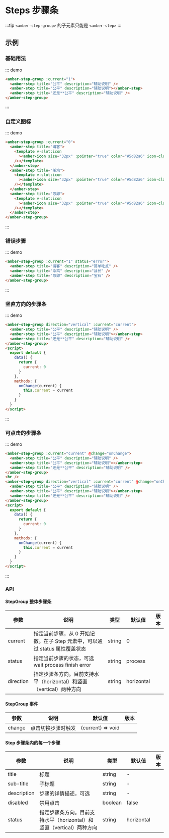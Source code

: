 # Steps 步骤条

:::tip
`<amber-step-group>` 的子元素只能是 `<amber-step>`
:::

## 示例

### 基础用法

::: demo

```html
<amber-step-group :current="1">
  <amber-step title="公平" description="辅助说明" />
  <amber-step title="公平" description="辅助说明"></amber-step>
  <amber-step title="还是**公平" description="辅助说明" />
</amber-step-group>
```

:::

### 自定义图标

::: demo

```html
<amber-step-group :current="0">
  <amber-step title="请客">
    <template v-slot:icon
      ><amber-icon size="32px" :pointer="true" color="#5d82a6" icon-class="a-putongshipin3x"
    /></template>
  </amber-step>
  <amber-step title="杀鸡">
    <template v-slot:icon
      ><amber-icon size="32px" :pointer="true" color="#5d82a6" icon-class="a-zhongxichengyao3x"
    /></template>
  </amber-step>
  <amber-step title="取卵">
    <template v-slot:icon
      ><amber-icon size="32px" :pointer="true" color="#5d82a6" icon-class="a-bianzu313x"
    /></template>
  </amber-step>
</amber-step-group>
```

:::

### 错误步骤

::: demo

```html
<amber-step-group :current="1" status="error">
  <amber-step title="请客" description="简单吃点" />
  <amber-step title="杀鸡" description="县长" />
  <amber-step title="取卵" description="宝石" />
</amber-step-group>
```

:::

### 竖直方向的步骤条

::: demo

```html
<amber-step-group direction="vertical" :current="current">
  <amber-step title="公平" description="辅助说明" />
  <amber-step title="公平" description="辅助说明"></amber-step>
  <amber-step title="还是**公平" description="辅助说明" />
</amber-step-group>
<script>
  export default {
    data() {
      return {
        current: 0
      }
    },
    methods: {
      onChange(current) {
        this.current = current
      }
    }
  }
</script>
```

:::

### 可点击的步骤条

::: demo

```html
<amber-step-group :current="current" @change="onChange">
  <amber-step title="公平" description="辅助说明" />
  <amber-step title="公平" description="辅助说明"></amber-step>
  <amber-step title="还是**公平" description="辅助说明" />
</amber-step-group>
<hr />
<amber-step-group direction="vertical" :current="current" @change="onChange">
  <amber-step title="公平" description="辅助说明" />
  <amber-step title="公平" description="辅助说明"></amber-step>
  <amber-step title="还是**公平" description="辅助说明" />
</amber-step-group>
<script>
  export default {
    data() {
      return {
        current: 0
      }
    },
    methods: {
      onChange(current) {
        this.current = current
      }
    }
  }
</script>
```

:::

### API

#### StepGroup 整体步骤条

| 参数      | 说明                                                                        | 类型   | 默认值     | 版本 |
| --------- | --------------------------------------------------------------------------- | ------ | ---------- | ---- |
| current   | 指定当前步骤，从 0 开始记数。在子 Step 元素中，可以通过 status 属性覆盖状态 | string | 0          |      |
| status    | 指定当前步骤的状态，可选 wait process finish error                          | string | process    |      |
| direction | 指定步骤条方向。目前支持水平（horizontal）和竖直（vertical）两种方向        | string | horizontal |      |

#### StepGroup 事件

| 参数   | 说明               | 默认值            | 版本 |
| ------ | ------------------ | ----------------- | ---- |
| change | 点击切换步骤时触发 | (current) => void |      |

#### Step 步骤条内的每一个步骤

| 参数        | 说明                                                                 | 类型    | 默认值     | 版本 |
| ----------- | -------------------------------------------------------------------- | ------- | ---------- | ---- |
| title       | 标题                                                                 | string  | -          |      |
| sub-title   | 子标题                                                               | string  | -          |      |
| description | 步骤的详情描述，可选                                                 | string  | -          |      |
| disabled    | 禁用点击                                                             | boolean | false      |      |
| status      | 指定步骤条方向。目前支持水平（horizontal）和竖直（vertical）两种方向 | string  | horizontal |      |
